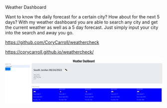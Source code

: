 Weather Dashboard 

Want to know the daily forecast for a certain city? How about for the next 5 days? With my weather dashboard you are able to search any city and get the current weather as well as a 5 day forecast. Just simply input your city into the search and away you go. 

https://github.com/CoryCarroll/weathercheck

https://corycarroll.github.io/weathercheck/

![](./img\weatherscreenshot.png)
